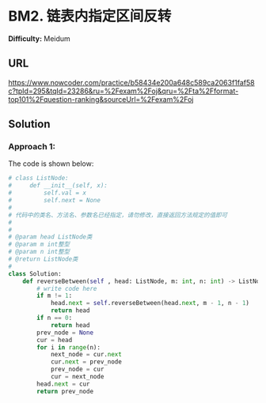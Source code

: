 # BM2. 链表内指定区间反转
**Difficulty:** Meidum

## URL

https://www.nowcoder.com/practice/b58434e200a648c589ca2063f1faf58c?tpId=295&tqId=23286&ru=%2Fexam%2Foj&qru=%2Fta%2Fformat-top101%2Fquestion-ranking&sourceUrl=%2Fexam%2Foj

## Solution

### Approach 1:

The code is shown below:

```python
# class ListNode:
#     def __init__(self, x):
#         self.val = x
#         self.next = None
#
# 代码中的类名、方法名、参数名已经指定，请勿修改，直接返回方法规定的值即可
#
# 
# @param head ListNode类 
# @param m int整型 
# @param n int整型 
# @return ListNode类
#
class Solution:
    def reverseBetween(self , head: ListNode, m: int, n: int) -> ListNode:
        # write code here
        if m != 1:
            head.next = self.reverseBetween(head.next, m - 1, n - 1)
            return head
        if n == 0:
            return head
        prev_node = None
        cur = head
        for i in range(n):
            next_node = cur.next
            cur.next = prev_node
            prev_node = cur
            cur = next_node
        head.next = cur
        return prev_node
```

